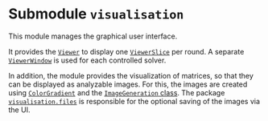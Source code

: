 # Submodule `visualisation`

This module manages the graphical user interface.

It provides the [`Viewer`](src/main/java/visualisation/Viewer.java) to display one [`ViewerSlice`](src/main/java/visualisation/ViewerSlice.java) per round. A separate [`ViewerWindow`](src/main/java/visualisation/ViewerWindow.java) is used for each controlled solver.

In addition, the module provides the visualization of matrices, so that they can be displayed as analyzable images. For this, the images are created using [`ColorGradient`](src/main/java/visualisation/ColorGradient.java) and the [`ImageGeneration` class](src/main/java/visualisation/ImageGeneration.java). The package [`visualisation.files`](src/main/java/visualisation/files) is responsible for the optional saving of the images via the UI.
